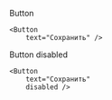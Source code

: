 Button

    <Button
        text="Сохранить" />

Button disabled

    <Button
        text="Сохранить"
        disabled />

